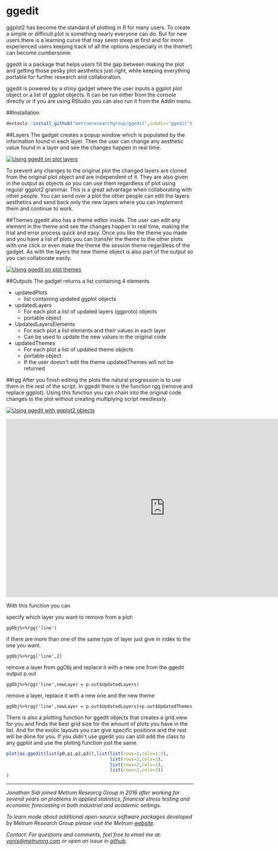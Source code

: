 # ggedit

ggplot2 has become the standard of plotting in R for many users. To create a simple or difficult plot is something nearly everyone can do. But for new users there is a learning curve that may seem steep at first and for more experienced users keeping track of all the options (especially in the theme!) can become cumbersome. 

ggedit is a package that helps users fill the gap between making the plot and getting those pesky plot aesthetics just right, while keeping everything portable for further research and collaboration.

ggedit is powered by a shiny gadget where the user inputs a ggplot plot object or a list of ggplot objects. It can be run either from the console directly or if you are using RStudio you can also run it from the Addin menu.

##Installation
```r
devtools::install_github("metrumresearchgroup/ggedit",subdir="ggedit")
```

##Layers
The gadget creates a popup window which is populated by the information found in each layer. Then the user can change any aesthetic value found in a layer and see the changes happen in real time.

[![Using ggedit on plot layers](http://img.youtube.com/vi/OvMWCHpCmaI/0.jpg)](http://www.youtube.com/watch?v=OvMWCHpCmaI)

To prevent any changes to the original plot the changed layers are cloned from the original plot object and are independent of it. They are also given in the output as objects so you can use them regardless of plot using regular ggplot2 grammar. This is a great advantage when collaborating with other people. You can send over a plot the other people can edit the layers aesthetics and send back only the new layers where you can implement them and continue to work. 

##Themes
ggedit also has a theme editor inside. The user can edit any element in the theme and see the changes happen in real time, making the trial and error process quick and easy. Once you like the theme you made and you have a list of plots you can transfer the theme to the other plots with one click or even make the theme the session theme regardless of the gadget. As with the layers the new theme object is also part of the output so you can collaborate easily.


[![Using ggedit on plot themes](http://img.youtube.com/vi/813QxbsrvLM/0.jpg)](http://www.youtube.com/watch?v=813QxbsrvLM)

##Outputs
The gadget returns a list containing 4 elements

  - updatedPlots
    - list containing updated ggplot objects
  - updatedLayers
    - For each plot a list of updated layers (ggproto) objects
    - portable object
  - UpdatedLayersElements
    - For each plot a list elements and their values in each layer
    - Can be used to update the new values in the original code
  - updatedThemes
    - For each plot a list of updated theme objects
    - portable object
    - If the user doesn't edit the theme updatedThemes will not be returned

##rgg
After you finish editing the plots the natural progression is to use them in the rest of the script. In ggedit there is the function rgg (remove and replace ggplot). Using this function you can chain into the original code changes to the plot without creating multiplying script needlessly.

[![Using ggedit with ggplot2 objects](http://img.youtube.com/vi/0QmJHwoWQWM/0.jpg)](http://www.youtube.com/watch?v=0QmJHwoWQWM)

<iframe width="854" height="480" src="https://www.youtube.com/embed/0QmJHwoWQWM" frameborder="0" allowfullscreen></iframe>

With this function you can 

specify which layer you want to remove from a plot:

`ggObj%>%rgg('line')`

if there are more than one of the same type of layer just give in index to the one you want.

`ggObj%>%rgg('line',2)`

remove a layer from ggObj and replace it with a new one from the ggedit output p.out

`ggObj%>%rgg('line',newLayer = p.out$UpdatedLayers)`

remove a layer, replace it with a new one and the new theme 

`ggObj%>%rgg('line',newLayer = p.out$UpdatedLayers)+p.out$UpdatedThemes`

There is also a plotting function for ggedit objects that creates a grid.view for you and finds the best grid size for the amount of plots you have in the list. And for the exotic layouts you can give specific positions and the rest will be done for you. If you didn't use ggedit you can still add the class to any ggplot and use the ploting function just the same.

```r
plot(as.ggedit(list(p0,p1,p2,p3)),list(list(rows=1,cols=1:3),
                                       list(rows=2,cols=2),
                                       list(rows=2,cols=1),
                                       list(rows=2,cols=3))
)
```

<hr>
<em>
Jonathan Sidi joined Metrum Researcg Group in 2016 after working for several years on problems in applied statistics, financial stress testing and economic forecasting in both industrial and academic settings.

To learn mode about additional open-source software packages developed by Metrum Research Group please visit the Metrum <a href="http://metrumrg.com/opensourcetools.html" target="_blank">website</a>.

Contact: For questions and comments, feel free to email me at: yonis@metrumrg.com or open an issue in <a href="https://github.com/metrumresearchgroup/ggedit/issues" target="_blank">github</a>.
</em>